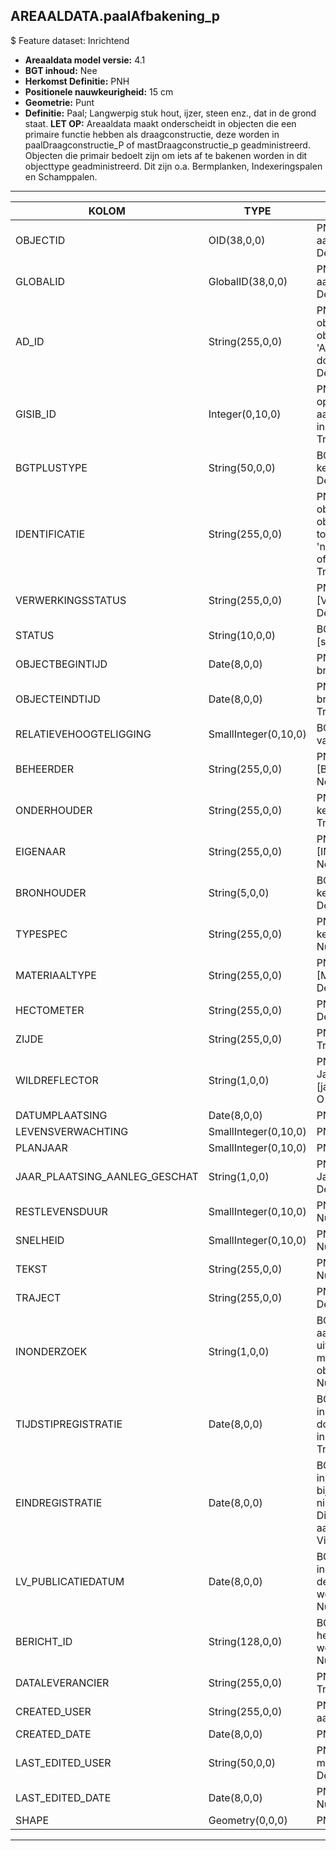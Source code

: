 ## AREAALDATA.paalAfbakening_p

$ Feature dataset: Inrichtend


* __Areaaldata model versie:__ 4.1
* __BGT inhoud:__ Nee
* __Herkomst Definitie:__ PNH
* __Positionele nauwkeurigheid:__ 15 cm
* __Geometrie:__ Punt
* __Definitie:__ Paal; Langwerpig stuk hout, ijzer, steen enz., dat in de grond staat. __LET OP:__ Areaaldata maakt onderscheidt in objecten die een primaire functie hebben als draagconstructie, deze worden in paalDraagconstructie_P of mastDraagconstructie_p geadministreerd. Objecten die primair bedoelt zijn om iets af te bakenen worden in dit objecttype geadministreerd. Dit zijn o.a. Bermplanken, Indexeringspalen en Schamppalen.


***

|KOLOM                               |TYPE          	      |DEFINITIE|
|------                            	 |----          	      |-----    |
|OBJECTID                            |OID(38,0,0)             |PNH; Intern ArcGIS Identificatienummer, aangemaakt door ArcGIS; Nullable: False; Default: None|
|GLOBALID                            |GlobalID(38,0,0)        |PNH; Global Unique Identifier,  aangemaakt door ArcGIS; Nullable: False; Default: None|
|AD_ID                               |String(255,0,0)         |PNH; Uniek identificatienummer voor het object dat onveranderlijk is zolang het object bestaat in Areaaldata: in format 'AD.[GUID]'. Dit moet worden ingevuld door de aannemer; Nullable: False; Default: None|
|GISIB_ID                            |Integer(0,10,0)         |PNH; Uniek Identificatienummer beheer openbare ruimte (GISIB), wordt aangemaakt in GISIB en mag niet worden ingevuld door de aannemer; Nullable: True; Default: None|
|BGTPLUSTYPE                         |String(50,0,0)          |BGT; Nadere type omschrijving in de BGT; keuzelijst [typePAL]; Nullable: False; Default: None|
|IDENTIFICATIE                       |String(255,0,0)         |PNH; Uniek identificatienummer voor het object dat onveranderlijk is zolang het object bestaat: bevat indien van toepassing BGT/IMKL ID in format 'nl.imgeo/imkl.bronhouderscode.LokaalID' of anders: '00000'.LokaalID; Nullable: True; Default: None|
|VERWERKINGSSTATUS                   |String(255,0,0)         |PNH; Status van de gegevens; keuzelijst [VERWERKINGSSTATUS]; Nullable: False; Default: Nieuw|
|STATUS                              |String(10,0,0)          |BGT; BGT status van het object; keuzelijst [status]; Nullable: False; Default: bestaand|
|OBJECTBEGINTIJD                     |Date(8,0,0)             |PNH; Datum waarop het object bij de bronhouder is ontstaan; Nullable: True|
|OBJECTEINDTIJD                      |Date(8,0,0)             |PNH; Datum waarop het object bij de bronhouder niet meer geldig is; Nullable: True|
|RELATIEVEHOOGTELIGGING              |SmallInteger(0,10,0)    |BGT; Aanduiding voor de relatieve hoogte van het object; Nullable: False; Default: 0|
|BEHEERDER                           |String(255,0,0)         |PNH; Beheerder van het object; keuzelijst [BEHEERDER]; Nullable: True; Default: None|
|ONDERHOUDER                         |String(255,0,0)         |PNH; Onderhouder van het object; keuzelijst [ONDERHOUDER]; Nullable: True; Default: None|
|EIGENAAR                            |String(255,0,0)         |PNH; Eigenaar van het object; keuzelijst [INSTANTIE]; Nullable: True; Default: None|
|BRONHOUDER                          |String(5,0,0)           |BGT; De bronhoudercode van het object; keuzelijst [bronhouder]; Nullable: False; Default: None|
|TYPESPEC                            |String(255,0,0)         |PNH; Nadere typering van het object; keuzelijst [typeSpecPALAfbakening]; Nullable: True; Default: None|
|MATERIAALTYPE                       |String(255,0,0)         |PNH; Type materiaal; keuzelijst [MATERIAALTYPE]; Nullable: True; Default: None|
|HECTOMETER                          |String(255,0,0)         |PNH; Hectometrering ; Nullable: True; Default: None|
|ZIJDE                               |String(255,0,0)         |PNH; Zijde; keuzelijst [ZIJDE]; Nullable: True; Default: None|
|WILDREFLECTOR                       |String(1,0,0)           |PNH; Wildreflector aanwezig, Ja/Nee/Onbekend; keuzelijst [jaNeeOnbekend]; Nullable: True; Default: O|
|DATUMPLAATSING                      |Date(8,0,0)             |PNH; Datum plaatsing; Nullable: True|
|LEVENSVERWACHTING                   |SmallInteger(0,10,0)    |PNH; Levensverwachting; Nullable: True|
|PLANJAAR                            |SmallInteger(0,10,0)    |PNH; Planjaar; Nullable: True|
|JAAR_PLAATSING_AANLEG_GESCHAT       |String(1,0,0)           |PNH; Jaar plaatsing of aanleg is geschat: : Ja/Nee; keuzelijst [jaNee]; Nullable: True; Default: N|
|RESTLEVENSDUUR                      |SmallInteger(0,10,0)    |PNH; Restlevensduur in maanden; Nullable: True; Default: None|
|SNELHEID                            |SmallInteger(0,10,0)    |PNH; Snelheid aangegeven op het bord; Nullable: True|
|TEKST                               |String(255,0,0)         |PNH; Tekst aangegeven op het bord; Nullable: True; Default: None|
|TRAJECT                             |String(255,0,0)         |PNH; FK naar traject_v; Nullable: True; Default: None|
|INONDERZOEK                         |String(1,0,0)           |BGT; Een aanduiding waarmee wordt aangegeven dat een onderzoek wordt uitgevoerd naar de juistheid van een of meer gegevens van het betreffende object: Ja/Nee; keuzelijst [jaNee]; Nullable: False; Default: N; Visible:No|
|TIJDSTIPREGISTRATIE                 |Date(8,0,0)             |BGT; Datum en tijdstip waarop deze instantie van het object is opgenomen door de bronhouder. Dit mag niet worden ingevuld door de aannemer; Nullable: True; Default: None; Visible:No|
|EINDREGISTRATIE                     |Date(8,0,0)             |BGT; Datum en tijdstip waarop deze instantie van het object niet meer geldig is bij de bronhouder. Wanneer deze waarde niet is ingevuld is de instantie nog geldig. Dit mag niet worden ingevuld door de aannemer; Nullable: True; Default: None; Visible:No|
|LV_PUBLICATIEDATUM                  |Date(8,0,0)             |BGT; Datum en tijdstip waarop deze instantie van het object is opgenomen in de Landelijke Voorziening. Dit mag niet worden ingevuld door de aannemer; Nullable: True; Default: None; Visible:No|
|BERICHT_ID                          |String(128,0,0)         |BGT; Nummer van het bericht dat PNH heeft verzonden naar LV. Dit mag niet worden ingevuld door de aannemer; Nullable: True; Default: None; Visible:No|
|DATALEVERANCIER                     |String(255,0,0)         |PNH; Leverancier van de data; Nullable: True; Default: None|
|CREATED_USER                        |String(255,0,0)         |PNH; Naam van gebruiker die de rij heeft aangemaakt; Nullable: True; Default: None|
|CREATED_DATE                        |Date(8,0,0)             |PNH; Aanmaakdatum; Nullable: True|
|LAST_EDITED_USER                    |String(50,0,0)          |PNH; Naam van gebruiker die de laatste mutatie heeft doorgevoerd; Nullable: True; Default: None|
|LAST_EDITED_DATE                    |Date(8,0,0)             |PNH; Datum van de laatste mutatie; Nullable: True|
|SHAPE                               |Geometry(0,0,0)         |PNH; Punt|



***

